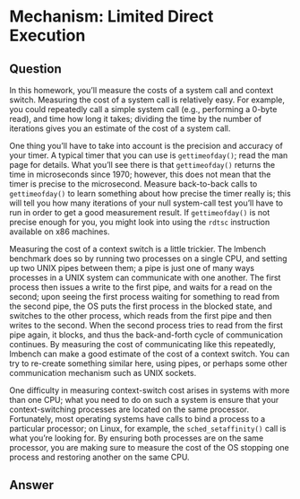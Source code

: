 # Mechanism: Limited Direct Execution

## Question

In this homework, you’ll measure the costs of a system call and context switch.
Measuring the cost of a system call is relatively easy. For example, you could
repeatedly call a simple system call (e.g., performing a 0-byte read), and time
how long it takes; dividing the time by the number of iterations gives you an
estimate of the cost of a system call.

One thing you’ll have to take into account is the precision and accuracy of your
timer. A typical timer that you can use is `gettimeofday()`; read the man page
for details. What you’ll see there is that `gettimeofday()` returns the time in
microseconds since 1970; however, this does not mean that the timer is precise
to the microsecond. Measure back-to-back calls to `gettimeofday()` to learn
something about how precise the timer really is; this will tell you how many
iterations of your null system-call test you’ll have to run in order to get a
good measurement result. If `gettimeofday()` is not precise enough for you, you
might look into using the `rdtsc` instruction available on x86 machines.

Measuring the cost of a context switch is a little trickier. The lmbench
benchmark does so by running two processes on a single CPU, and setting up two
UNIX pipes between them; a pipe is just one of many ways processes in a UNIX
system can communicate with one another. The first process then issues a write
to the first pipe, and waits for a read on the second; upon seeing the first
process waiting for something to read from the second pipe, the OS puts the
first process in the blocked state, and switches to the other process, which
reads from the first pipe and then writes to the second. When the second process
tries to read from the first pipe again, it blocks, and thus the back-and-forth
cycle of communication continues. By measuring the cost of communicating like
this repeatedly, lmbench can make a good estimate of the cost of a context
switch. You can try to re-create something similar here, using pipes, or perhaps
some other communication mechanism such as UNIX sockets.

One difficulty in measuring context-switch cost arises in systems with more than
one CPU; what you need to do on such a system is ensure that your
context-switching processes are located on the same processor. Fortunately, most
operating systems have calls to bind a process to a particular processor; on
Linux, for example, the `sched_setaffinity()` call is what you’re looking for.
By ensuring both processes are on the same processor, you are making sure to
measure the cost of the OS stopping one process and restoring another on the
same CPU.

## Answer
